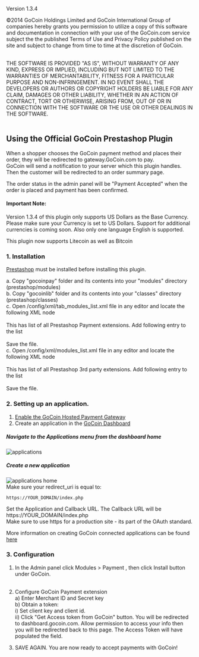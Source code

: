 Version 1.3.4

&copy;2014 GoCoin Holdings Limited and GoCoin International Group of companies hereby grants you permission to utilize a copy of this software and documentation in connection with your use of the GoCoin.com service subject the the published Terms of Use and Privacy Policy published on the site and subject to change from time to time at the discretion of GoCoin.<br><br>

THE SOFTWARE IS PROVIDED "AS IS", WITHOUT WARRANTY OF ANY KIND, EXPRESS OR IMPLIED, INCLUDING BUT NOT LIMITED TO THE WARRANTIES OF MERCHANTABILITY, FITNESS FOR A PARTICULAR PURPOSE AND NON-INFRINGEMENT. IN NO EVENT SHALL THE DEVELOPERS OR AUTHORS OR COPYRIGHT HOLDERS BE LIABLE FOR ANY CLAIM, DAMAGES OR OTHER LIABILITY, WHETHER IN AN ACTION OF CONTRACT, TORT OR OTHERWISE, ARISING FROM, OUT OF OR IN CONNECTION WITH THE SOFTWARE OR THE USE OR OTHER DEALINGS IN THE SOFTWARE.<br><br>

## Using the Official GoCoin Prestashop Plugin
When a shopper chooses the GoCoin payment method and places their order, they will be redirected to gateway.GoCoin.com to pay.  
GoCoin will send a notification to your server which this plugin handles.  Then the customer will be redirected to an order summary page.  

The order status in the admin panel will be "Payment Accepted" when the order is placed and payment has been confirmed. 

#### Important Note: 
Version 1.3.4 of this plugin only supports US Dollars as the Base Currency. Please make sure your Currency is set to US Dollars. Support for additional currencies is coming soon. Also only one language English is supported.

This plugin now supports Litecoin as well as Bitcoin

### 1. Installation
[Prestashop](http://www.prestashop.com/) must be installed before installing this plugin.

a. 	Copy "gocoinpay" folder and its contents into your "modules" directory (prestashop/modules)<br>
b. 	Copy "gocoinlib" folder and its contents into your "classes" directory (prestashop/classes)<br>
c. 	Open /config/xml/tab_modules_list.xml file in any editor and locate the following XML node <br>
		<tab class_name="AdminPayment" display_type="default_list"><br>
		This has list of all Prestashop Payment extensions. Add following entry to the list<br>
		<module name="gocoinpay" position="32"/><br>
		Save the file.<br>
c.	Open /config/xml/modules_list.xml file in any editor and locate the following XML node <br>
		<modules type="partner"><br>
		This has list of all Prestashop 3rd party extensions. Add following entry to the list<br>
		<module name="gocoinpay"/> <br>
		Save the file.<br>

### 2. Setting up an application.
1) [Enable the GoCoin Hosted Payment Gateway](http://www.gocoin.com/docs/hosted_gateway)<br>
2) Create an application in the [GoCoin Dashboard](https://dashboard.gocoin.com)

##### Navigate to the Applications menu from the dashboard home<br>
![applications](https://dl.dropboxusercontent.com/spa/pvghiam459l0yh2/rj1pj_-a.png)

##### Create a new application <br>
![applications home](https://dl.dropboxusercontent.com/spa/pvghiam459l0yh2/s61g2gn8.png)<br>
Make sure your redirect_uri is equal to:

```
https://YOUR_DOMAIN/index.php
```

Set the Application and Callback URL. The Callback URL will be https://YOUR_DOMAIN/index.php<br>
Make sure to use https for a production site - its part of the OAuth standard.

More information on creating GoCoin connected applications can be found [here](http://www.gocoin.com/docs/create_application)

### 3. Configuration

1. In the Admin panel click Modules > Payment , then click Install button under GoCoin. <br><br>

2. Configure GoCoin Payment extension<br>
  a) Enter Merchant ID and Secret key <br>
  b) Obtain a token:<br>
    i) Set client key and client id. <br>
    ii) Click "Get Access token from GoCoin" button. You will be redirected to dashboard.gocoin.com. Allow permission to access your info then you will be redirected back to this page. The Access Token will have populated the field. <br>
3. SAVE AGAIN. You are now ready to accept payments with GoCoin!
